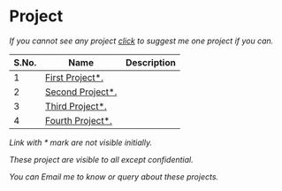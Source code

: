 # Project

*If you cannot see any project [click](https://github.com/addiraw/addiraw/issues/new) to suggest me one project if you can.*

|S.No.|Name|Description
---|---|---
1|[First Project*.](/../../../../addiraw/square-root/blob/master/Redirectone.md)| 
2|[Second Project*.](/../../../../addiraw/square-root/blob/master/Redirecttwo.md)|
3|[Third Project*.](/../../../../addiraw/square-root/blob/master/Redirectthree.md)|
4|[Fourth Project*.](/../../../../addiraw/square-root/blob/master/Redirectfour.md)|



*Link with * mark are not visible initially.*

*These project are visible to all except confidential.* 

*You can Email me to know or query about these projects.*

